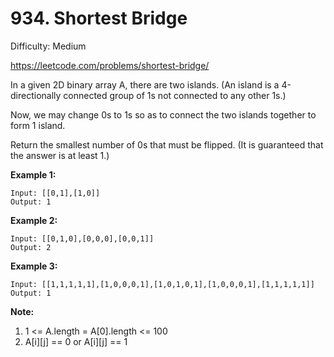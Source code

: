 # 934. Shortest Bridge

Difficulty: Medium

https://leetcode.com/problems/shortest-bridge/

In a given 2D binary array A, there are two islands.  (An island is a 4-directionally connected group of 1s not connected to any other 1s.)

Now, we may change 0s to 1s so as to connect the two islands together to form 1 island.

Return the smallest number of 0s that must be flipped.  (It is guaranteed that the answer is at least 1.)

**Example 1:**
```
Input: [[0,1],[1,0]]
Output: 1
```

**Example 2:**
```
Input: [[0,1,0],[0,0,0],[0,0,1]]
Output: 2
```

**Example 3:**
```
Input: [[1,1,1,1,1],[1,0,0,0,1],[1,0,1,0,1],[1,0,0,0,1],[1,1,1,1,1]]
Output: 1
```

**Note:**

1. 1 <= A.length = A[0].length <= 100
2. A[i][j] == 0 or A[i][j] == 1

